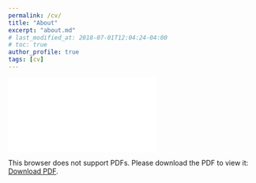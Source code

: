 ```yaml
---
permalink: /cv/
title: "About"
excerpt: "about.md"
# last_modified_at: 2018-07-01T12:04:24-04:00
# toc: true
author_profile: true
tags: [cv]
---
```


<object data="cv.pdf" type="application/pdf" title="Resume" width="900px" height="1200px">
    <embed src="cv.pdf">
        <p>This browser does not support PDFs. Please download the PDF to view it: <a href="cv.pdf">Download PDF</a>.</p>
    </embed>
</object>


<!-- <image src="../cv/CV_Junhyeop Lee_210423_no_research_summary.pdf"/> -->
